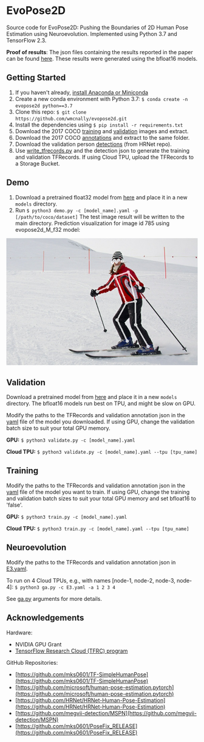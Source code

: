 # EvoPose2D
Source code for EvoPose2D: Pushing the Boundaries of 2D Human Pose Estimation using Neuroevolution.
Implemented using Python 3.7 and TensorFlow 2.3.

**Proof of results**: The json files containing the results reported in the paper can be found [here](https://drive.google.com/drive/folders/1iO_EVuIYQP1BHG6A0hWaAmD52PA3C7HI?usp=sharing).
These results were generated using the bfloat16 models.

## Getting Started
1. If you haven't already, [install Anaconda or Miniconda](https://docs.conda.io/projects/conda/en/latest/user-guide/install/index.html)
2. Create a new conda environment with Python 3.7: ```$ conda create -n evopose2d python==3.7```
3. Clone this repo: ```$ git clone https://github.com/wmcnally/evopose2d.git```
4. Install the dependencies using ```$ pip install -r requirements.txt```
5. Download the 2017 COCO [training](http://images.cocodataset.org/zips/train2017.zip) and [validation](http://images.cocodataset.org/zips/val2017.zip) images and extract.
6. Download the 2017 COCO [annotations](http://images.cocodataset.org/annotations/annotations_trainval2017.zip) and extract to the same folder.
6. Download the validation person [detections](https://drive.google.com/drive/folders/1fRUDNUDxe9fjqcRZ2bnF_TKMlO0nB_dk?usp=sharing) (from HRNet repo). 
7. Use [write_tfrecords.py](./write_tfrecords.py) and the detection json to generate the training and validation TFRecords. If using Cloud TPU, upload the TFRecords to a Storage Bucket. 


## Demo
1. Download a pretrained float32 model from [here](https://drive.google.com/drive/folders/1neywqc7OC5dRErQJFCnCor5fphkKCzHh?usp=sharing) and place it in a new ```models``` directory.
2. Run ```$ python3 demo.py -c [model_name].yaml -p [/path/to/coco/dataset]``` The test image result will be written to the main directory. Prediction visualization for image id 785 using evopose2d_M_f32 model:

![alt text](./demo_img.jpg)


## Validation
Download a pretrained model from [here](https://drive.google.com/drive/folders/1neywqc7OC5dRErQJFCnCor5fphkKCzHh?usp=sharing) and place it in a new ```models``` directory. The bfloat16 models run best on TPU, and might be slow on GPU. 

Modify the paths to the TFRecords and validation annotation json in the [yaml](./configs) file of the model you downloaded. If using GPU, change the validation batch size to suit your total GPU memory.

**GPU:** ```$ python3 validate.py -c [model_name].yaml```

**Cloud TPU:** ```$ python3 validate.py -c [model_name].yaml --tpu [tpu_name]```

## Training
Modify the paths to the TFRecords and validation annotation json in the [yaml](./configs) file of the model you want to train. If using GPU, change the training and validation batch sizes to suit your total GPU memory and set bfloat16 to 'false'.

**GPU:** ```$ python3 train.py -c [model_name].yaml```

**Cloud TPU:** ```$ python3 train.py -c [model_name].yaml --tpu [tpu_name]```

## Neuroevolution
Modify the paths to the TFRecords and validation annotation json in [E3.yaml](./configs/E3.yaml).

To run on 4 Cloud TPUs, e.g., with names [node-1, node-2, node-3, node-4]: ```$ python3 ga.py -c E3.yaml -a 1 2 3 4```

See [ga.py](./ga.py) arguments for more details. 

## Acknowledgements

Hardware: 
- NVIDIA GPU Grant
- [TensorFlow Research Cloud (TFRC) program](https://www.tensorflow.org/tfrc)

GitHub Repositories:
- [https://github.com/mks0601/TF-SimpleHumanPose](https://github.com/mks0601/TF-SimpleHumanPose)
- [https://github.com/microsoft/human-pose-estimation.pytorch](https://github.com/microsoft/human-pose-estimation.pytorch)
- [https://github.com/HRNet/HRNet-Human-Pose-Estimation](https://github.com/HRNet/HRNet-Human-Pose-Estimation)
- [https://github.com/megvii-detection/MSPN](https://github.com/megvii-detection/MSPN)
- [https://github.com/mks0601/PoseFix_RELEASE](https://github.com/mks0601/PoseFix_RELEASE)